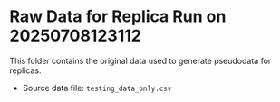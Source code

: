 # Raw Data for Replica Run on 20250708123112
This folder contains the original data used to generate pseudodata for replicas.

- Source data file: `testing_data_only.csv`
